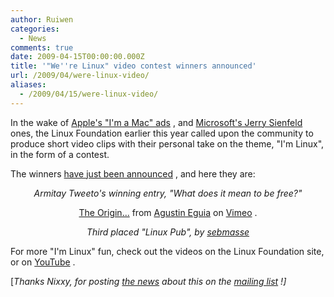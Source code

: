 ```yaml
---
author: Ruiwen
categories:
  - News
comments: true
date: 2009-04-15T00:00:00.000Z
title: '"We''re Linux" video contest winners announced'
url: /2009/04/were-linux-video/
aliases:
  - /2009/04/15/were-linux-video/
---
```


In the wake of <a href="http://www.apple.com/getamac/ads/">Apple's &quot;I'm a Mac&quot; ads</a> , and <a href="http://www.microsoft.com/windows/gates-and-seinfeld.aspx">Microsoft's Jerry Sienfeld</a> ones, the Linux Foundation earlier this year called upon the community to produce short video clips with their personal take on the theme, &quot;I'm Linux&quot;, in the form of a contest.

The winners <a href="http://video.linuxfoundation.org/category/video-category/-linux-foundation-video-contest">have just been announced</a> , and here they are:
<p style="text-align: center;"><object width="425" height="350" height="350" width="425" data="http://www.youtube.com/v/qWEIQIv8zvY" type="application/x-shockwave-flash"><param name="src" value="http://www.youtube.com/v/qWEIQIv8zvY" /></object> <em>
Armitay Tweeto's winning entry, &quot;What does it mean to be free?&quot;</em>
<p style="text-align: center;"></p>

<p style="text-align: center;"><object width="425" height="350" height="350" width="425" data="http://vimeo.com/moogaloop.swf?clip_id=3771567&amp;server=vimeo.com&amp;show_title=1&amp;show_byline=1&amp;show_portrait=0&amp;color=&amp;fullscreen=1" type="application/x-shockwave-flash"><param name="allowfullscreen" value="true" /><param name="allowscriptaccess" value="always" /><param name="src" value="http://vimeo.com/moogaloop.swf?clip_id=3771567&amp;server=vimeo.com&amp;show_title=1&amp;show_byline=1&amp;show_portrait=0&amp;color=&amp;fullscreen=1" /></object>
<a href="http://vimeo.com/3771567">The Origin...</a> from <a href="http://vimeo.com/user991497">Agustin Eguia</a> on <a href="http://vimeo.com">Vimeo</a> .
<p style="text-align: center;"><em><object width="425" height="350" height="350" width="425" data="http://www.youtube.com/v/xceiMJSunIg" type="application/x-shockwave-flash"><param name="src" value="http://www.youtube.com/v/xceiMJSunIg" /></object>
Third placed &quot;Linux Pub&quot;, by <a href="http://video.linuxfoundation.org/users/sebmasse">sebmasse</a> </em>

For more &quot;I'm Linux&quot; fun, check out the videos on the Linux Foundation site, or on <a href="http://www.youtube.com/results?search_type=&amp;search_query=%22I%27m+linux%22&amp;aq=f">YouTube</a> .

[<em>Thanks Nixxy, for posting <a href="http://www.itwire.com/content/view/24408/1231/">the news</a> about this on the <a href="http://groups.yahoo.com/groups/linuxnus">mailing list</a> !]</em>
